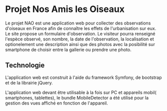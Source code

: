 Projet Nos Amis les Oiseaux
========================

Le projet NAO est une application web pour collecter des observations d'oiseaux en France afin de connaître les effets de l'urbanisation sur eux. Le site propose un formulaire d'observation. Le visiteur pourra renseigné l'espèce observé, son nombre, la date de l'observation, la localisation et optionelement une description ainsi que des photos avec la posibilité sur smartphone de choisir entre la gallerie ou prendre une photo. 

Technologie
--------------

L'application web est construit à l'aide du framework Symfony, de bootstrap et de la librairie jQuery.

L'application web devant être utilisable à la fois sur PC et appareils mobil( smartphones, tablettes), le bundle MobileDetector a été utilisé pour la gestion des vues affiché en fonction de l'appareil.


